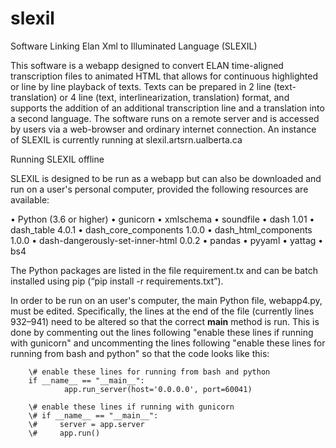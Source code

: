# slexil
Software Linking Elan Xml to Illuminated Language (SLEXIL)

This software is a webapp designed to convert ELAN time-aligned transcription files to animated HTML that allows for continuous highlighted or line by line playback of texts. Texts can be prepared in 2 line (text-translation) or 4 line (text, interlinearization, translation) format, and supports the addition of an additional transcription line and a translation into a second language. The software runs on a remote server and is accessed by users via a web-browser and ordinary internet connection. An instance of SLEXIL is currently running at slexil.artsrn.ualberta.ca

Running SLEXIL offline

SLEXIL is designed to be run as a webapp but can also be downloaded and run on a user's personal computer, provided the following resources are available:

•	Python (3.6 or higher)
•	gunicorn
•	xmlschema
•	soundfile
•	dash 1.01
•	dash_table 4.0.1
•	dash_core_components 1.0.0
•	dash_html_components 1.0.0
•	dash-dangerously-set-inner-html 0.0.2
•	pandas
•	pyyaml
•	yattag
•	bs4

The Python packages are listed in the file requirement.tx and can be batch installed using pip (“pip install -r requirements.txt”).

In order to be run on an user's computer, the main Python file, webapp4.py, must be edited. Specifically, the lines at the end of the file (currently lines 932–941) need to be altered so that the correct __main__ method is run. This is done by commenting out the lines following "enable these lines if running with gunicorn" and uncommenting the lines following "enable these lines for running from bash and python" so that the code looks like this:

        \# enable these lines for running from bash and python
        if __name__ == "__main__":
                app.run_server(host='0.0.0.0', port=60041)

        \# enable these lines if running with gunicorn
        \# if __name__ == "__main__":
        \#     server = app.server
        \#     app.run()

